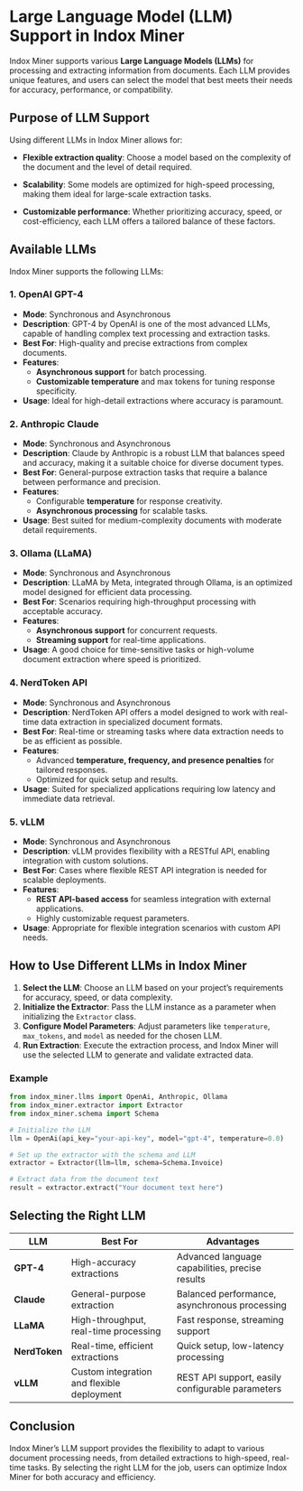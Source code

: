 # Large Language Model (LLM) Support in Indox Miner

Indox Miner supports various **Large Language Models (LLMs)** for processing and extracting information from documents. Each LLM provides unique features, and users can select the model that best meets their needs for accuracy, performance, or compatibility.

## Purpose of LLM Support

Using different LLMs in Indox Miner allows for:

- **Flexible extraction quality**: Choose a model based on the complexity of the document and the level of detail required.

- **Scalability**: Some models are optimized for high-speed processing, making them ideal for large-scale extraction tasks.

- **Customizable performance**: Whether prioritizing accuracy, speed, or cost-efficiency, each LLM offers a tailored balance of these factors.

## Available LLMs

Indox Miner supports the following LLMs:

### 1. **OpenAI GPT-4**
   - **Mode**: Synchronous and Asynchronous
   - **Description**: GPT-4 by OpenAI is one of the most advanced LLMs, capable of handling complex text processing and extraction tasks.
   - **Best For**: High-quality and precise extractions from complex documents.
   - **Features**:
      - **Asynchronous support** for batch processing.
      - **Customizable temperature** and max tokens for tuning response specificity.
   - **Usage**: Ideal for high-detail extractions where accuracy is paramount.

### 2. **Anthropic Claude**
   - **Mode**: Synchronous and Asynchronous
   - **Description**: Claude by Anthropic is a robust LLM that balances speed and accuracy, making it a suitable choice for diverse document types.
   - **Best For**: General-purpose extraction tasks that require a balance between performance and precision.
   - **Features**:
      - Configurable **temperature** for response creativity.
      - **Asynchronous processing** for scalable tasks.
   - **Usage**: Best suited for medium-complexity documents with moderate detail requirements.

### 3. **Ollama (LLaMA)**
   - **Mode**: Synchronous and Asynchronous
   - **Description**: LLaMA by Meta, integrated through Ollama, is an optimized model designed for efficient data processing.
   - **Best For**: Scenarios requiring high-throughput processing with acceptable accuracy.
   - **Features**:
      - **Asynchronous support** for concurrent requests.
      - **Streaming support** for real-time applications.
   - **Usage**: A good choice for time-sensitive tasks or high-volume document extraction where speed is prioritized.

### 4. **NerdToken API**
   - **Mode**: Synchronous and Asynchronous
   - **Description**: NerdToken API offers a model designed to work with real-time data extraction in specialized document formats.
   - **Best For**: Real-time or streaming tasks where data extraction needs to be as efficient as possible.
   - **Features**:
      - Advanced **temperature, frequency, and presence penalties** for tailored responses.
      - Optimized for quick setup and results.
   - **Usage**: Suited for specialized applications requiring low latency and immediate data retrieval.

### 5. **vLLM**
   - **Mode**: Synchronous and Asynchronous
   - **Description**: vLLM provides flexibility with a RESTful API, enabling integration with custom solutions.
   - **Best For**: Cases where flexible REST API integration is needed for scalable deployments.
   - **Features**:
      - **REST API-based access** for seamless integration with external applications.
      - Highly customizable request parameters.
   - **Usage**: Appropriate for flexible integration scenarios with custom API needs.

## How to Use Different LLMs in Indox Miner

1. **Select the LLM**: Choose an LLM based on your project’s requirements for accuracy, speed, or data complexity.
2. **Initialize the Extractor**: Pass the LLM instance as a parameter when initializing the `Extractor` class.
3. **Configure Model Parameters**: Adjust parameters like `temperature`, `max_tokens`, and `model` as needed for the chosen LLM.
4. **Run Extraction**: Execute the extraction process, and Indox Miner will use the selected LLM to generate and validate extracted data.

### Example

```python
from indox_miner.llms import OpenAi, Anthropic, Ollama
from indox_miner.extractor import Extractor
from indox_miner.schema import Schema

# Initialize the LLM
llm = OpenAi(api_key="your-api-key", model="gpt-4", temperature=0.0)

# Set up the extractor with the schema and LLM
extractor = Extractor(llm=llm, schema=Schema.Invoice)

# Extract data from the document text
result = extractor.extract("Your document text here")
```

## Selecting the Right LLM

| LLM        | Best For                                       | Advantages                                        |
|------------|------------------------------------------------|---------------------------------------------------|
| **GPT-4**  | High-accuracy extractions                      | Advanced language capabilities, precise results   |
| **Claude** | General-purpose extraction                     | Balanced performance, asynchronous processing     |
| **LLaMA**  | High-throughput, real-time processing          | Fast response, streaming support                  |
| **NerdToken** | Real-time, efficient extractions           | Quick setup, low-latency processing               |
| **vLLM**   | Custom integration and flexible deployment     | REST API support, easily configurable parameters  |

## Conclusion

Indox Miner’s LLM support provides the flexibility to adapt to various document processing needs, from detailed extractions to high-speed, real-time tasks. By selecting the right LLM for the job, users can optimize Indox Miner for both accuracy and efficiency.
